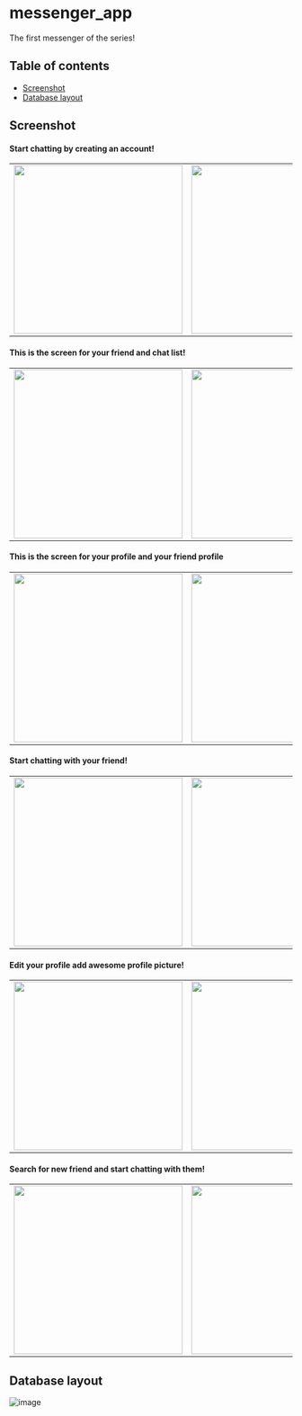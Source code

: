 # messenger_app
The first messenger of the series!

## Table of contents
* [Screenshot](#Screenshot)
* [Database layout](#database-layout)

## Screenshot
#### Start chatting by creating an account!
<table cellpadding="15">
  <tr>
    <td><img src = https://user-images.githubusercontent.com/123813671/222947839-f68fdf71-399a-4ac5-bbf9-fd4e358358c5.png width = "300"></td>
    <td><img src = https://user-images.githubusercontent.com/123813671/222948067-a21a9bdf-f143-4e33-b78d-471179d687ee.png width = "300"></td>
  </tr>
</table>

#### This is the screen for your friend and chat list!
<table cellpadding="15">
  <tr>
    <td><img src = https://user-images.githubusercontent.com/123813671/222947756-ef76bc50-e9d9-453f-85af-c75f5b1872e5.png width = "300"></td>
    <td><img src = https://user-images.githubusercontent.com/123813671/222947744-ce897e8a-f2d5-440e-bce1-94ae8fc79aaf.png width = "300"></td>
  </tr>
</table>

#### This is the screen for your profile and your friend profile 
<table cellpadding="15">
  <tr>
    <td><img src = https://user-images.githubusercontent.com/123813671/222947758-0b0729f2-5f3c-4ed2-b28f-b39eb19c5964.png width = "300"></td>
    <td><img src = https://user-images.githubusercontent.com/123813671/222947754-4fa08771-632e-4383-bf5a-068ab1ef8b53.png width = "300"></td>
  </tr>
</table>

#### Start chatting with your friend! 
<table cellpadding="15">
  <tr>
    <td><img src = https://user-images.githubusercontent.com/123813671/222947748-d33cfcf8-ef02-4294-a06c-c5e527408281.png width = "300"></td>
    <td><img src = https://user-images.githubusercontent.com/123813671/222949140-0f0bde24-3f93-4907-b2fc-de0a94239132.png width = "300"></td>
    <td><img src = https://user-images.githubusercontent.com/123813671/222948603-ec599d89-b522-46b4-862e-43adbe720b8a.png width = "300"></td>
  </tr>
</table>

#### Edit your profile add awesome profile picture!
<table cellpadding="15">
  <tr>
    <td><img src = https://user-images.githubusercontent.com/123813671/222947759-4e28c841-23cc-409e-91a5-040e45e391ff.png width = "300"></td>
    <td><img src = https://user-images.githubusercontent.com/123813671/222948722-a7707838-33bd-469f-bab8-7d1cc79bed27.png width = "300"></td>
  </tr>
</table>

#### Search for new friend and start chatting with them!
<table cellpadding="15">
  <tr>
    <td><img src = https://user-images.githubusercontent.com/123813671/222947749-737f5b2f-1904-4554-a800-bbafe13dbb44.png width = "300"></td>
    <td><img src = https://user-images.githubusercontent.com/123813671/222947751-b31f62a5-ad88-45c8-9a10-d77e0c66ba24.png width = "300"></td>
  </tr>
</table>


      

## Database layout
![image](https://user-images.githubusercontent.com/123813671/222946482-1620d4c5-c1f1-484b-8f48-b74e84261ab4.png)

